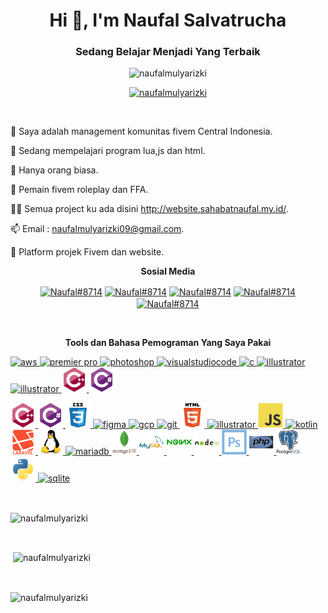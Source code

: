 <h1 align="center">Hi 👋, I'm Naufal Salvatrucha</h1> 
<h3 align="center"> <b>Sedang Belajar Menjadi Yang Terbaik</b></h3>

<p align="center"> <img src="https://komarev.com/ghpvc/?username=naufalmulyarizki&label=Profile%20views&color=0e75b6&style=flat" alt="naufalmulyarizki" /> </p>

<p align="center"> <a href="https://github.com/ryo-ma/github-profile-trophy"><img src="https://github-profile-trophy.vercel.app/?username=naufalmulyarizki&theme=onedark" alt="naufalmulyarizki" /></a> </p>

<br> 

🔭 Saya adalah management komunitas fivem Central Indonesia.

🌱 Sedang mempelajari program lua,js dan html.

👯 Hanya orang biasa.

🤝 Pemain fivem roleplay dan FFA.

👨‍💻 Semua project ku ada disini http://website.sahabatnaufal.my.id/.

📫 Email : naufalmulyarizki09@gmail.com.

📄 Platform projek Fivem dan website.

<p align="center"><b>Sosial Media</b></p>

<p align="center">
<a href="https://instagram.com/naufal.salvatrucha" target="blank"><img align="center" src="https://raw.githubusercontent.com/rahuldkjain/github-profile-readme-generator/master/src/images/icons/Social/instagram.svg" alt="Naufal#8714" height="30" width="40" /></a>
<a href="https://www.youtube.com/channel/UCWqvg50dXfXN6p3xEcfzsTQ" target="blank"><img align="center" src="https://raw.githubusercontent.com/rahuldkjain/github-profile-readme-generator/master/src/images/icons/Social/youtube.svg" alt="Naufal#8714" height="30" width="40" /></a>
<a href="https://discord.gg/kVkHtH3RgT" target="blank"><img align="center" src="https://raw.githubusercontent.com/rahuldkjain/github-profile-readme-generator/master/src/images/icons/Social/discord.svg" alt="Naufal#8714" height="30" width="40" /></a>
<a href="http://website.sahabatnaufal.my.id/" target="blank"><img align="center" src="https://www.pinclipart.com/picdir/big/211-2116571_website-website-logo-png-transparent-background-clipart.png" alt="Naufal#8714" height="30" width="40" /></a>
<a href="https://twitter.com/NMulyarizki" target="blank"><img align="center" src="https://help.twitter.com/content/dam/help-twitter/brand/logo.png" alt="Naufal#8714" height="30" width="40" /></a> 
</p>

<br> 

 
<p align="center"><b>Tools dan Bahasa Pemograman Yang Saya Pakai</b></p>

<p align="left"> <a href="https://www.adobe.com/" target="_blank" rel="noreferrer"> <img src="https://www.logo.wine/a/logo/Adobe_After_Effects/Adobe_After_Effects-Logo.wine.svg" alt="aws" width="40" height="40"/> </a> <a href="https://www.adobe.com/" target="_blank" rel="noreferrer"> <img src="https://www.logo.wine/a/logo/Adobe_Premiere_Pro/Adobe_Premiere_Pro-Logo.wine.svg" alt="premier pro" width="40" height="40"/> </a> <a href="https://www.adobe.com/" target="_blank" rel="noreferrer"> <img src="https://seeklogo.com/images/A/adobe-photoshop-cc-logo-CBD0AAA3A7-seeklogo.com.png" alt="photoshop" width="40" height="40"/> </a> <a href="https://code.visualstudio.com/" target="_blank" rel="noreferrer"> <img src="https://upload.wikimedia.org/wikipedia/commons/9/9a/Visual_Studio_Code_1.35_icon.svg" alt="visualstudiocode" width="40" height="40"/> </a> <a href="https://www.sublimetext.com/" target="_blank" rel="noreferrer"> <img src="https://cdn.icon-icons.com/icons2/1381/PNG/512/sublimetext_94866.png" alt="c" width="40" height="40"/> </a> <a href="https://www.adobe.com/in/products/illustrator.html" target="_blank" rel="noreferrer"> <img src="https://www.vectorlogo.zone/logos/adobe_illustrator/adobe_illustrator-icon.svg" alt="illustrator" width="40" height="40"/> </a> <a href="https://notepad-plus-plus.org/" target="_blank" rel="noreferrer"> <img src="https://upload.wikimedia.org/wikipedia/commons/6/69/Notepad%2B%2B_Logo.svg" alt="illustrator" width="40" height="40"/> </a> <a href="https://www.w3schools.com/cpp/" target="_blank" rel="noreferrer"> <img src="https://raw.githubusercontent.com/devicons/devicon/master/icons/cplusplus/cplusplus-original.svg" alt="cplusplus" width="40" height="40"/> </a> <a href="https://www.w3schools.com/cs/" target="_blank" rel="noreferrer"> <img src="https://raw.githubusercontent.com/devicons/devicon/master/icons/csharp/csharp-original.svg" alt="csharp" width="40" height="40"/>
 
 
 
 
 
 
 
 
 
 
 
 
 
 </a> <a href="https://www.w3schools.com/cpp/" target="_blank" rel="noreferrer"> <img src="https://raw.githubusercontent.com/devicons/devicon/master/icons/cplusplus/cplusplus-original.svg" alt="cplusplus" width="40" height="40"/> </a> <a href="https://www.w3schools.com/cs/" target="_blank" rel="noreferrer"> <img src="https://raw.githubusercontent.com/devicons/devicon/master/icons/csharp/csharp-original.svg" alt="csharp" width="40" height="40"/> </a> <a href="https://www.w3schools.com/css/" target="_blank" rel="noreferrer"> <img src="https://raw.githubusercontent.com/devicons/devicon/master/icons/css3/css3-original-wordmark.svg" alt="css3" width="40" height="40"/> </a> <a href="https://www.figma.com/" target="_blank" rel="noreferrer"> <img src="https://www.vectorlogo.zone/logos/figma/figma-icon.svg" alt="figma" width="40" height="40"/> </a> <a href="https://cloud.google.com" target="_blank" rel="noreferrer"> <img src="https://www.vectorlogo.zone/logos/google_cloud/google_cloud-icon.svg" alt="gcp" width="40" height="40"/> </a> <a href="https://git-scm.com/" target="_blank" rel="noreferrer"> <img src="https://www.vectorlogo.zone/logos/git-scm/git-scm-icon.svg" alt="git" width="40" height="40"/> </a> <a href="https://www.w3.org/html/" target="_blank" rel="noreferrer"> <img src="https://raw.githubusercontent.com/devicons/devicon/master/icons/html5/html5-original-wordmark.svg" alt="html5" width="40" height="40"/> </a> <a href="https://www.adobe.com/in/products/illustrator.html" target="_blank" rel="noreferrer"> <img src="https://www.vectorlogo.zone/logos/adobe_illustrator/adobe_illustrator-icon.svg" alt="illustrator" width="40" height="40"/> </a> <a href="https://developer.mozilla.org/en-US/docs/Web/JavaScript" target="_blank" rel="noreferrer"> <img src="https://raw.githubusercontent.com/devicons/devicon/master/icons/javascript/javascript-original.svg" alt="javascript" width="40" height="40"/> </a> <a href="https://kotlinlang.org" target="_blank" rel="noreferrer"> <img src="https://www.vectorlogo.zone/logos/kotlinlang/kotlinlang-icon.svg" alt="kotlin" width="40" height="40"/> </a> <a href="https://laravel.com/" target="_blank" rel="noreferrer"> <img src="https://raw.githubusercontent.com/devicons/devicon/master/icons/laravel/laravel-plain-wordmark.svg" alt="laravel" width="40" height="40"/> </a> <a href="https://www.linux.org/" target="_blank" rel="noreferrer"> <img src="https://raw.githubusercontent.com/devicons/devicon/master/icons/linux/linux-original.svg" alt="linux" width="40" height="40"/> </a> <a href="https://mariadb.org/" target="_blank" rel="noreferrer"> <img src="https://www.vectorlogo.zone/logos/mariadb/mariadb-icon.svg" alt="mariadb" width="40" height="40"/> </a> <a href="https://www.mongodb.com/" target="_blank" rel="noreferrer"> <img src="https://raw.githubusercontent.com/devicons/devicon/master/icons/mongodb/mongodb-original-wordmark.svg" alt="mongodb" width="40" height="40"/> </a> <a href="https://www.mysql.com/" target="_blank" rel="noreferrer"> <img src="https://raw.githubusercontent.com/devicons/devicon/master/icons/mysql/mysql-original-wordmark.svg" alt="mysql" width="40" height="40"/> </a> <a href="https://www.nginx.com" target="_blank" rel="noreferrer"> <img src="https://raw.githubusercontent.com/devicons/devicon/master/icons/nginx/nginx-original.svg" alt="nginx" width="40" height="40"/> </a> <a href="https://nodejs.org" target="_blank" rel="noreferrer"> <img src="https://raw.githubusercontent.com/devicons/devicon/master/icons/nodejs/nodejs-original-wordmark.svg" alt="nodejs" width="40" height="40"/> </a> <a href="https://www.photoshop.com/en" target="_blank" rel="noreferrer"> <img src="https://raw.githubusercontent.com/devicons/devicon/master/icons/photoshop/photoshop-line.svg" alt="photoshop" width="40" height="40"/> </a> <a href="https://www.php.net" target="_blank" rel="noreferrer"> <img src="https://raw.githubusercontent.com/devicons/devicon/master/icons/php/php-original.svg" alt="php" width="40" height="40"/> </a> <a href="https://www.postgresql.org" target="_blank" rel="noreferrer"> <img src="https://raw.githubusercontent.com/devicons/devicon/master/icons/postgresql/postgresql-original-wordmark.svg" alt="postgresql" width="40" height="40"/> </a> <a href="https://www.python.org" target="_blank" rel="noreferrer"> <img src="https://raw.githubusercontent.com/devicons/devicon/master/icons/python/python-original.svg" alt="python" width="40" height="40"/> </a> <a href="https://www.sqlite.org/" target="_blank" rel="noreferrer"> <img src="https://www.vectorlogo.zone/logos/sqlite/sqlite-icon.svg" alt="sqlite" width="40" height="40"/> </a> </p>

<br> 

<p><img align="center" src="https://github-readme-stats.vercel.app/api/top-langs?username=naufalmulyarizki&show_icons=true&locale=en&layout=compact" alt="naufalmulyarizki" /></p>

<br>

<p>&nbsp;<img align="center" src="https://github-readme-stats.vercel.app/api?username=naufalmulyarizki&show_icons=true&locale=en" alt="naufalmulyarizki" /></p>

<br>

<p><img align="center" src="https://github-readme-streak-stats.herokuapp.com/?user=naufalmulyarizki&" alt="naufalmulyarizki" /></p>
